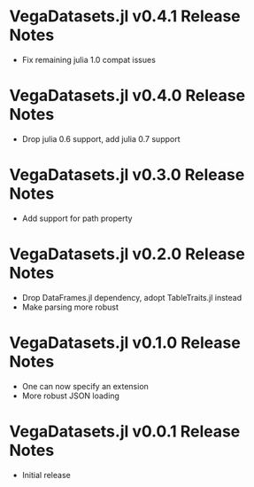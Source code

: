 # VegaDatasets.jl v0.4.1 Release Notes
* Fix remaining julia 1.0 compat issues

# VegaDatasets.jl v0.4.0 Release Notes
* Drop julia 0.6 support, add julia 0.7 support

# VegaDatasets.jl v0.3.0 Release Notes
* Add support for path property

# VegaDatasets.jl v0.2.0 Release Notes
* Drop DataFrames.jl dependency, adopt TableTraits.jl instead
* Make parsing more robust

# VegaDatasets.jl v0.1.0 Release Notes
* One can now specify an extension
* More robust JSON loading

# VegaDatasets.jl v0.0.1 Release Notes
* Initial release

